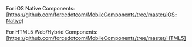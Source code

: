 For iOS Native Components: [https://github.com/forcedotcom/MobileComponents/tree/master/iOS-Native]

For HTML5 Web/Hybrid Components: [https://github.com/forcedotcom/MobileComponents/tree/master/HTML5]
